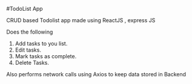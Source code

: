 #TodoList App

CRUD based Todolist app made using ReactJS , express JS

Does the following 
1. Add tasks to you list.
2.  Edit tasks.
3. Mark tasks as complete.
4. Delete Tasks.

Also performs network calls using Axios to keep data stored in Backend
